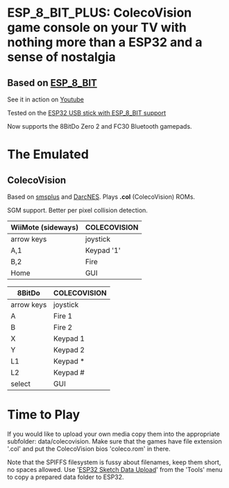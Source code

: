 # **ESP_8_BIT_PLUS:** ColecoVision game console on your TV with nothing more than a ESP32 and a sense of nostalgia

## Based on [ESP_8_BIT](https://github.com/rossumur/esp_8_bit)

See it in action on [Youtube](https://youtu.be/rVNFPvaSYXc)

Tested on the [ESP32 USB stick with ESP_8_BIT support](http://www.emwires.com/ESP32USB/)

Now supports the 8BitDo Zero 2 and FC30 Bluetooth gamepads.

# The Emulated

## ColecoVision
Based on [smsplus](https://www.bannister.org/software/sms.htm) and [DarcNES](https://segaretro.org/DarcNES). Plays **.col** (ColecoVision) ROMs. 

SGM support.
Better per pixel collision detection.

| WiiMote (sideways) | COLECOVISION |
| ---------- | ----------- |
| arrow keys | joystick |
| A,1 | Keypad '1' |
| B,2 | Fire |
| Home | GUI |

| 8BitDo | COLECOVISION |
| ---------- | ----------- |
| arrow keys | joystick |
| A | Fire 1 |
| B | Fire 2 |
| X | Keypad 1 |
| Y | Keypad 2 |
| L1 | Keypad * |
| L2 | Keypad # |
| select | GUI |


# Time to Play

If you would like to upload your own media copy them into the appropriate subfolder: data/colecovision. Make sure that the games have file extension '.col' and put the ColecoVision bios 'coleco.rom' in there.

Note that the SPIFFS filesystem is fussy about filenames, keep them short, no spaces allowed. Use '[ESP32 Sketch Data Upload](https://randomnerdtutorials.com/install-esp32-filesystem-uploader-arduino-ide/)' from the 'Tools' menu to copy a prepared data folder to ESP32.
